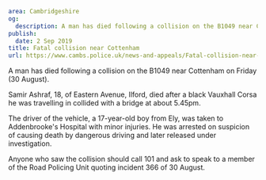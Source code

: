 ```yaml
area: Cambridgeshire
og:
  description: A man has died following a collision on the B1049 near Cottenham on Friday (30 August).
publish:
  date: 2 Sep 2019
title: Fatal collision near Cottenham
url: https://www.cambs.police.uk/news-and-appeals/Fatal-collision-near-Cottenham
```

A man has died following a collision on the B1049 near Cottenham on Friday (30 August).

Samir Ashraf, 18, of Eastern Avenue, Ilford, died after a black Vauxhall Corsa he was travelling in collided with a bridge at about 5.45pm.

The driver of the vehicle, a 17-year-old boy from Ely, was taken to Addenbrooke's Hospital with minor injuries. He was arrested on suspicion of causing death by dangerous driving and later released under investigation.

Anyone who saw the collision should call 101 and ask to speak to a member of the Road Policing Unit quoting incident 366 of 30 August.
